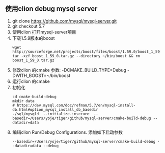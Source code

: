 
## 使用clion debug mysql server

1. git clone https://github.com/mysql/mysql-server.git
2. git checkout 5.7
3. 使用clion 打开mysql-server项目
4. 下载1.5.9版本的boost
   ```text
   wget http://sourceforge.net/projects/boost/files/boost/1.59.0/boost_1_59_0.tar.gz
   tar -xzf boost_1_59_0.tar.gz --directory ~/bin/boost && rm boost_1_59_0.tar.gz
   ```
4. 修改clion 的cmake 参数: -DCMAKE_BUILD_TYPE=Debug -DWITH_BOOST=~/bin/boost
5. 运行clion 的cmake
6. 初始化
   ```text
   cd cmake-build-debug
   mkdir data
   # https://dev.mysql.com/doc/refman/5.7/en/mysql-install-db.html#option_mysql_install_db_basedir
   ./sql/mysqld  --initialize-insecure  --basedir=/Users/yoje/tiger/github/mysql-server/cmake-build-debug --datadir=data
   ```  
7. 编辑clion Run/Debug Configurations. 添加如下启动参数
   ```text
   --basedir=/Users/yoje/tiger/github/mysql-server/cmake-build-debug --datadir=data --debug
   ```
